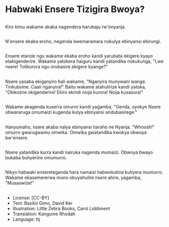 # Habwaki Ensere Tizigira Bwoya?

##
Kiro kimu wakame akaba nagendera harubaju rw'enyanja.

##
N'ensere ekaba eroho, negenda kwemaramara nokulya ebinyansi ebirungi.

##
Ensere etarole ngu wakame ekaba eroho kandi yarubata ekigere kyayo etakigenderire. Wakame yatokera haiguru kandi yatandika nokukunga, "Lwe nsere! Tolikurora ngu orubasire ekigere kyange?"

##
Nsere yasaba ekiganyiro hali wakame, "Nganyira munywani wange. Tinkuboine. Caali nganyira!" Baitu wakame atahulirize kandi yatoka, "Okikozire okigenderire! Ekiro ekindi noija kurora! Noija kusasura!"

##
Wakame akagenda kuserra omurro kandi yagamba, "Genda, oyokye Nsere obwararuga omumaizi kugenda kulya ebinyansi andubasirege."

##
Hanyumaho, nsere akaba nalya ebinyansi haraho ne Nyanja. "Whoosh!" omurro gwarugwamu omwika. Omwika gwatandika kwokya obwoya bw'ensere.

##
Nsere yatandika kurra kandi nairuka nagenda mumaizi. Obwoya bwayo bukaba buhyeriire omumurro.

##
Nikyo habwaki enseretegenda hara namaizi habwokutina kuhyera mumurro. Wakame ekasemererwa muno obuyahulire nsere ahire, yagamba, "Musaswize!"

##
* License: [CC-BY]
* Text: Basilio Gimo, David Ker
* Illustration: Little Zebra Books, Carol Liddiment
* Translation: Kangume Rhodah
* Language: ttj
